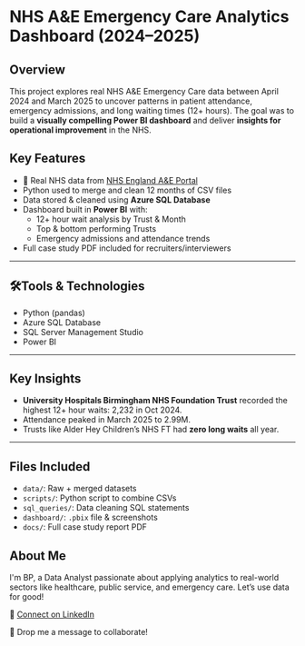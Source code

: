 # NHS A&E Emergency Care Analytics Dashboard (2024–2025)

## Overview

This project explores real NHS A&E Emergency Care data between April 2024 and March 2025 to uncover patterns in patient attendance, emergency admissions, and long waiting times (12+ hours). The goal was to build a **visually compelling Power BI dashboard** and deliver **insights for operational improvement** in the NHS.

## Key Features

- 🔗 Real NHS data from [NHS England A&E Portal](https://www.england.nhs.uk/statistics/statistical-work-areas/ae-waiting-times-and-activity/)
- Python used to merge and clean 12 months of CSV files
- Data stored & cleaned using **Azure SQL Database**
- Dashboard built in **Power BI** with:
  - 12+ hour wait analysis by Trust & Month
  - Top & bottom performing Trusts
  - Emergency admissions and attendance trends
- Full case study PDF included for recruiters/interviewers

---

## 🛠Tools & Technologies

- Python (pandas)
- Azure SQL Database
- SQL Server Management Studio
- Power BI

---

## Key Insights

- **University Hospitals Birmingham NHS Foundation Trust** recorded the highest 12+ hour waits: 2,232 in Oct 2024.
- Attendance peaked in March 2025 to 2.99M.
- Trusts like Alder Hey Children’s NHS FT had **zero long waits** all year.

---

## Files Included

- `data/`: Raw + merged datasets
- `scripts/`: Python script to combine CSVs
- `sql_queries/`: Data cleaning SQL statements
- `dashboard/`: `.pbix` file & screenshots
- `docs/`: Full case study report PDF

## About Me

I'm BP, a Data Analyst passionate about applying analytics to real-world sectors like healthcare, public service, and emergency care. Let’s use data for good!

🔗 [Connect on LinkedIn](https://www.linkedin.com/in/bhagyaprasad-vastrad-a652b6201/)

📩 Drop me a message to collaborate!
